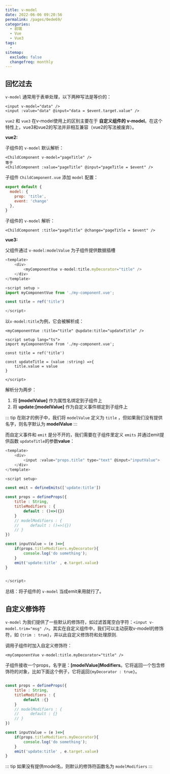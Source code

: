 ```yaml
---
title: v-model
date: 2022-06-06 09:20:56
permalink: /pages/0ede69/
categories:
  - 前端
  - Vue
  - Vue3
tags:
  - 
sitemap:
  exclude: false
  changefreq: monthly
---
```


## 回忆过去

`v-model` 通常用于表单处理，以下两种写法是等价的：

```vue
<input v-model="data" />
<input :value="data" @input="data = $event.target.value" />
```

`vue2` 和 `vue3` 在v-model使用上的区别主要在于 **自定义组件的 v-model**。在这个特性上，vue3和vue2的写法并非相互兼容（vue2的写法被废弃）。

**vue2:**

子组件的 `v-model` 默认解析：

```vue
<ChildComponent v-model="pageTitle" />
等于
<ChildComponent :value="pageTitle" @input="pageTitle = $event" />
```

子组件 `ChildComponent.vue` 添加 `model` 配置：
```js
export default {
  model: {
    prop: 'title',
    event: 'change'
  },
}
```

子组件的 `v-model` 解析：

```vue
<ChildComponent :title="pageTitle" @change="pageTitle = $event" />
```

**vue3:**

父组件通过 `v-model:modelValue` 为子组件提供数据插槽

```javascript
<template>
    <div>
        <myComponentVue v-model:title.myDecorator="title" />
    </div>
</template>

<script setup >
import myComponentVue from './my-component.vue';

const title = ref('title')

</script>
```

以`v-model:title`为例，它会被解析成：

```vue
<myComponentVue :title="title" @update:title="updateTitle" />

<script setup lang="ts">
import myComponentVue from './my-component.vue';

const title = ref('title')

const updateTitle = (value :string) =>{
    title.value = value
}

</script>
```

解析分为两步：
1.  将 **[modelValue]** 作为属性名绑定到子组件上
2.  将 **update:[modelValue]** 作为自定义事件绑定到子组件上

::: tip
在刚才的例子中，我们将 `modelValue` 定义为 `title` ，但如果我们没有提供名字，则名字默认为 **modelValue**
:::

而自定义事件和 `emit` 是分不开的，我们需要在子组件里定义 `emits` 并通过emit提供函数 `updateTitle`的参数**value**：

```javascript
<template>
    <div>
        <input :value="props.title" type="text" @input="inputValue">
    </div>
</template>

<script setup>

const emit = defineEmits(['update:title'])

const props = defineProps({
    title : String,
    titleModifiers : {
        default : ()=>({})
    }
    // modelModifiers : {
    //     default : ()=>({})
    // }
})

const inputValue = (e )=>{
    if(props.titleModifiers.myDecorator){
        console.log('do something');
    }
    emit('update:title' , e.target.value)
}


</script>
```

总结：将子组件的 `v-model` 当成emit来用就行了。

## 自定义修饰符

`v-model` 为我们提供了一些默认的修饰符，如过滤首尾空白字符：`<input v-model.trim="msg" />`。其实在自定义组件中，我们可以主动获取v-model的修饰符，如 `{trim : true}`，并以此自定义修饰符和处理原则.

调用子组件时加入自定义修饰符：

```vue
<myComponentVue v-model:title.myDecorator="title" />
```

子组件接收一个props，名字是：**[modelValue]Modifiers**。它将返回一个包含修饰符的对象，比如下面这个例子，它将返回`{myDecorator : true}`。

```js

const props = defineProps({
    title : String,
    titleModifiers : {
        default :{}
    }
    // modelModifiers : {
    //     default : {}
    // }
})

const inputValue = (e )=>{
    if(props.titleModifiers.myDecorator){
        console.log('do something');
    }
    emit('update:title' , e.target.value)
}

```

::: tip
如果没有提供model名，则默认的修饰符函数名为 `modelModifiers`
:::
